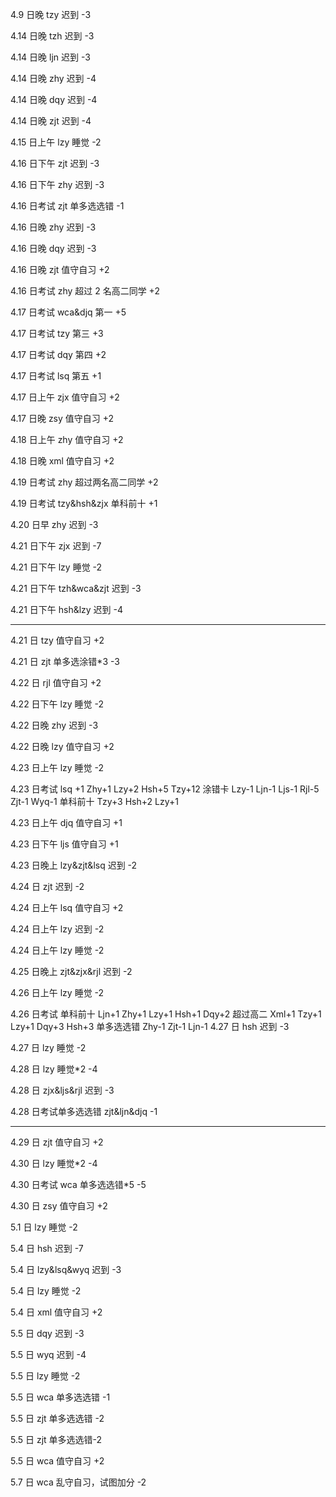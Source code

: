 4.9 日晚 tzy 迟到 -3

4.14 日晚 tzh 迟到 -3

4.14 日晚 ljn 迟到 -3

4.14 日晚 zhy 迟到 -4

4.14 日晚 dqy 迟到 -4

4.14 日晚 zjt 迟到 -4

4.15 日上午 lzy 睡觉 -2

4.16 日下午 zjt 迟到 -3

4.16 日下午 zhy 迟到 -3

4.16 日考试 zjt 单多选选错 -1

4.16 日晚 zhy 迟到 -3

4.16 日晚 dqy 迟到 -3

4.16 日晚 zjt 值守自习 +2

4.16 日考试 zhy 超过 2 名高二同学 +2

4.17 日考试 wca&djq 第一 +5

4.17 日考试 tzy 第三 +3

4.17 日考试 dqy 第四 +2

4.17 日考试 lsq 第五 +1

4.17 日上午 zjx 值守自习 +2

4.17 日晚 zsy 值守自习 +2

4.18 日上午 zhy 值守自习 +2

4.18 日晚 xml 值守自习 +2

4.19 日考试 zhy 超过两名高二同学 +2

4.19 日考试 tzy&hsh&zjx 单科前十 +1

4.20 日早 zhy 迟到 -3

4.21 日下午 zjx 迟到 -7

4.21 日下午 lzy 睡觉 -2

4.21 日下午 tzh&wca&zjt 迟到 -3

4.21 日下午 hsh&lzy 迟到 -4

---

4.21 日 tzy 值守自习 +2

4.21 日 zjt 单多选涂错\*3 -3

4.22 日 rjl 值守自习 +2

4.22 日下午 lzy 睡觉 -2

4.22 日晚 zhy 迟到 -3

4.22 日晚 lzy 值守自习 +2

4.23 日上午 lzy 睡觉 -2

4.23 日考试 lsq +1
Zhy+1
Lzy+2
Hsh+5
Tzy+12
涂错卡
Lzy-1
Ljn-1
Ljs-1
Rjl-5
Zjt-1
Wyq-1
单科前十
Tzy+3
Hsh+2
Lzy+1

4.23 日上午 djq 值守自习 +1

4.23 日下午 ljs 值守自习 +1

4.23 日晚上 lzy&zjt&lsq 迟到 -2

4.24 日 zjt 迟到 -2

4.24 日上午 lsq 值守自习 +2

4.24 日上午 lzy 迟到 -2

4.24 日上午 lzy 睡觉 -2

4.25 日晚上 zjt&zjx&rjl 迟到 -2

4.26 日上午 lzy 睡觉 -2

4.26 日考试
单科前十
Ljn+1
Zhy+1
Lzy+1
Hsh+1
Dqy+2
超过高二
Xml+1
Tzy+1
Lzy+1
Dqy+3
Hsh+3
单多选选错
Zhy-1
Zjt-1
Ljn-1
4.27 日 hsh 迟到 -3

4.27 日 lzy 睡觉 -2

4.28 日 lzy 睡觉\*2 -4

4.28 日 zjx&ljs&rjl 迟到 -3

4.28 日考试单多选选错 zjt&ljn&djq -1

---
4.29 日 zjt 值守自习 +2

4.30 日 lzy 睡觉\*2 -4

4.30 日考试 wca 单多选选错\*5 -5

4.30 日 zsy 值守自习 +2

5.1 日 lzy 睡觉 -2

5.4 日 hsh 迟到 -7

5.4 日 lzy&lsq&wyq 迟到 -3

5.4 日 lzy 睡觉 -2

5.4 日 xml 值守自习 +2

5.5 日 dqy 迟到 -3

5.5 日 wyq 迟到 -4

5.5 日 lzy 睡觉 -2

5.5 日 wca 单多选选错 -1

5.5 日 zjt 单多选选错 -2

5.5 日 zjt 单多选选错-2

5.5 日 wca 值守自习 +2

5.7 日 wca 乱守自习，试图加分 -2
